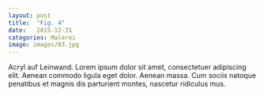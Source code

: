 ```yaml
---
layout: post
title:  "Fig. 4"
date:   2015-12-31
categories: Malerei
image: images/03.jpg
---
```

Acryl auf Leinwand.
Lorem ipsum dolor sit amet, consectetuer adipiscing elit. Aenean commodo ligula eget dolor. Aenean massa. Cum sociis natoque penatibus et magnis dis parturient montes, nascetur ridiculus mus.
